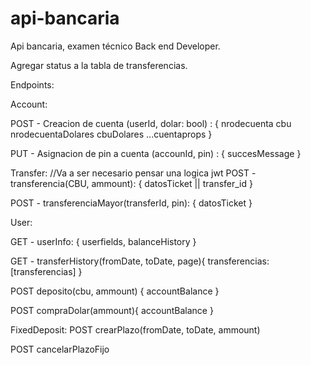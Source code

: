 # api-bancaria
Api bancaria, examen técnico Back end Developer.

Agregar status a la tabla de transferencias. 


Endpoints: 

Account: 

POST - Creacion de cuenta (userId, dolar: bool) : {
 nrodecuenta 
 cbu
 nrodecuentaDolares
 cbuDolares
 ...cuentaprops
}

PUT - Asignacion de pin a cuenta (accounId, pin) : {
succesMessage
}

Transfer: 
//Va a ser necesario pensar una logica jwt
POST - transferencia(CBU, ammount): {
 datosTicket || transfer_id
}

POST - transferenciaMayor(transferId, pin): {
 datosTicket
}

User: 

GET - userInfo: {
userfields,
balanceHistory
}

GET - transferHistory(fromDate, toDate, page){
transferencias: [transferencias]
}

POST deposito(cbu, ammount) {
 accountBalance
}

POST compraDolar(ammount){
 accountBalance
}

FixedDeposit:
POST crearPlazo(fromDate, toDate, ammount)

POST cancelarPlazoFijo

